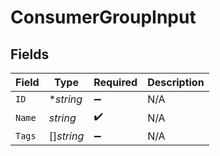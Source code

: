 # ConsumerGroupInput


## Fields

| Field              | Type               | Required           | Description        |
| ------------------ | ------------------ | ------------------ | ------------------ |
| `ID`               | **string*          | :heavy_minus_sign: | N/A                |
| `Name`             | *string*           | :heavy_check_mark: | N/A                |
| `Tags`             | []*string*         | :heavy_minus_sign: | N/A                |